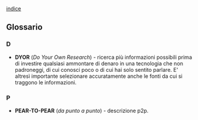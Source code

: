 [indice](README.md)
## Glossario
### D
* <a name="dyor"></a>__DYOR__ (_Do Your Own Research_) - ricerca più informazioni possibili prima di investire qualsiasi ammontare di denaro in una tecnologia che non padroneggi, di cui conosci poco o di cui hai solo sentito parlare. E' altresì importante selezionare accuratamente anche le fonti da cui si traggono le informazioni.

### P
* <a name="p2p"></a>__PEAR-TO-PEAR__ (_da punto a punto_) - descrizione p2p.
